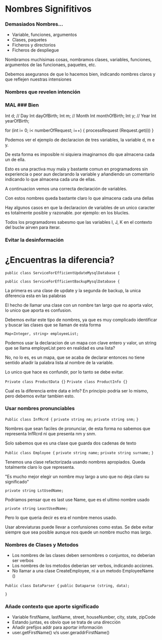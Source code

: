 # Nombres Signifitivos

### Demasiados Nombres...

- Variable, funciones, argumentos
- Clases, paquetes
- Ficheros y directorios
- Ficheros de despliegue

Nombramos muchisimas cosas, nombramos clases, variables, funciones, argumentos de las funcionaes, paquetes, etc.

Debemos aseguranos de que lo hacemos bien, indicando nombres claros y que reflejen nuestras intensiones

### Nombres que revelen intención


### MAL                                         ### Bien

Int d; // Day                                   Int dayOfBirth;
Int m; // Month                                 Int monthOfBirth;
Int y; // Year                                  Int yearOfBirth;


for (int i= 0; i< numberOfRequest; i++) {
    processRequest (Request.get(i))
}

Podemos ver el ejemplo de declaracion de tres variables, la variable d, m e y.

De esta forma es imposible ni siquiera imaginarnos dlo que almacena cada un de ella.

Esto es una practiva muy mala y bastante comun en programadores sin experiencia o peor aun declarando la variable y añandiendo un comentario indicando lo que almacena cada una de ellas.

A continuacion vemos una correcta declaración de variables.

Con estos nombres queda bastante claro lo que almacena cada una dellas

Hay algunos casos en que la declaracion de variables de un unico caracter es totalmente posible y razonable. por ejemplo: en los blucles.

Todos los programadores sabesmo que las variables I, J, K en el contexto del buclw airven para iterar.

### Evitar la desinformación

# ¿Encuentras la diferencia?


`public class ServiceForEfficientUpdateMysqlDatabase {`

`public class ServiceForEfficientBackupMysqlDatabase {`

La primera es una clase de update y la segunda de backup, la unica diferencia esta en las palabras

El hecho de llamar una clase con un nombre tan largo que no aporta valor, lo unico que aporta es confusion.

Debemos evitar este tipo de nombres, ya que es muy complicado identificar y buscar las clases que se llaman de esta forma


`Map<Integer, string> employeeList;`

Podemos usar la declaracion de un mapa con clave entero y valor, un string que se llama employeList pero en realidad es una lista?

No, no lo es, es un mapa, que se acaba de declarar entonces no tiene sentido añadir la palabra lista al nombre de la variable.

Lo unico que hace es confundir, por lo tanto se debe evitar.

`Private class ProductData {}`
`Private class ProductInfo {}`

Cual es la diferencia entre data e info?
En principio podria ser lo mismo, pero debemos evitar tambien esto.


### Usar nombres pronunciables

`Public class InfRcrd {`
    `private string nm;`
    `private string snm;`
`}`

Nombres que sean faciles de pronunciar, de esta forma no sabemos que representa InfRcrd ni que presenta nm y snm.

Solo sabemos que es una clase que guarda dos cadenas de texto

`Public class Employee {`
    `private string name;`
    `private string surname;`
`}`

Tenemos una clase refactorizada usando nombres apropiados. Queda totalmente claro lo que representa.

"Es mucho mejor elegir un nombre muy largo a uno que no deja claro su significado"

`private string LstUsedName;`

Podriamos pensar que es last use Name, que es el ultimo nombre usado

`private string LeastUsedName;`

Pero lo que queria decir es era el nombre menos usado.

Usar abreviaturas puede llevar a confunsiones como estas. Se debe evitar siempre que sea posible aunque nos quede un nombre mucho mas largo.

### Nombres de Clases y Metodos

- Los nombres de las clases deben sernombres o conjuntos, no deberian ser verbos
- Los nombres de los metodos deberian ser verbos, indicando acciones.
- No llamar a una clase CreateEmployee, ni a un metodo EmployeeName ()

`Public class DataParser {`
    `public Dataparse (string, data);`
    
`}`

### Añade contexto que aporte significado

- Variable firstName, lastName, street, houseNumber, city, state, zipCode
- Estando juntas, es obvio que se trata de una dirección
- Añadir prefijos addr para aportar información
- user.getFirstName() v/s user.geraddrFirstName()